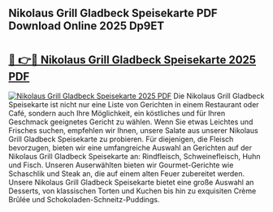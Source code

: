 ## Nikolaus Grill Gladbeck Speisekarte PDF Download Online 2025 Dp9ET

# <h2><a href="http://gc8dyev.nevu.top/?p=Nikolaus+Grill+Gladbeck+Speisekarte">🔗 👉🔴 Nikolaus Grill Gladbeck Speisekarte 2025 PDF</a></h2>

[![Nikolaus Grill Gladbeck Speisekarte 2025 PDF](https://i.imgur.com/dBaPXMq.png)](http://gc8dyev.nevu.top/?p=Nikolaus+Grill+Gladbeck+Speisekarte)
Die Nikolaus Grill Gladbeck Speisekarte ist nicht nur eine Liste von Gerichten in einem Restaurant oder Café, sondern auch Ihre Möglichkeit, ein köstliches und für Ihren Geschmack geeignetes Gericht zu wählen. Wenn Sie etwas Leichtes und Frisches suchen, empfehlen wir Ihnen, unsere Salate aus unserer Nikolaus Grill Gladbeck Speisekarte zu probieren. Für diejenigen, die Fleisch bevorzugen, bieten wir eine umfangreiche Auswahl an Gerichten auf der Nikolaus Grill Gladbeck Speisekarte an: Rindfleisch, Schweinefleisch, Huhn und Fisch. Unseren Auserwählten bieten wir Gourmet-Gerichte wie Schaschlik und Steak an, die auf einem alten Feuer zubereitet werden. Unsere Nikolaus Grill Gladbeck Speisekarte bietet eine große Auswahl an Desserts, von klassischen Torten und Kuchen bis hin zu exquisiten Crème Brûlée und Schokoladen-Schneitz-Puddings.
